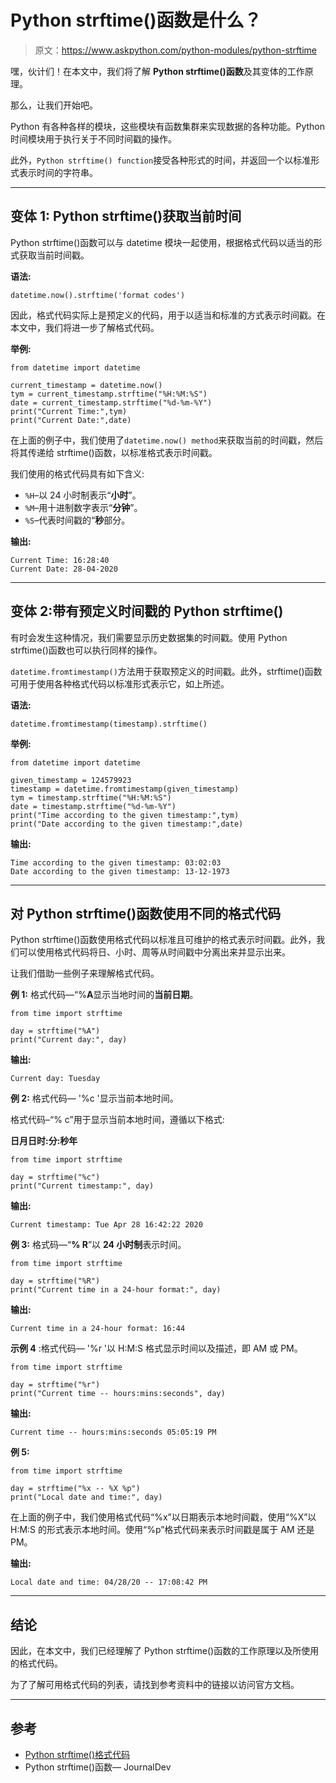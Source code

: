 # Python strftime()函数是什么？

> 原文：<https://www.askpython.com/python-modules/python-strftime>

嘿，伙计们！在本文中，我们将了解 **Python strftime()函数**及其变体的工作原理。

那么，让我们开始吧。

Python 有各种各样的模块，这些模块有函数集群来实现数据的各种功能。Python 时间模块用于执行关于不同时间戳的操作。

此外，`Python strftime() function`接受各种形式的时间，并返回一个以标准形式表示时间的字符串。

* * *

## 变体 1: Python strftime()获取当前时间

Python strftime()函数可以与 datetime 模块一起使用，根据格式代码以适当的形式获取当前时间戳。

**语法:**

```
datetime.now().strftime('format codes')

```

因此，格式代码实际上是预定义的代码，用于以适当和标准的方式表示时间戳。在本文中，我们将进一步了解格式代码。

**举例:**

```
from datetime import datetime

current_timestamp = datetime.now() 
tym = current_timestamp.strftime("%H:%M:%S")
date = current_timestamp.strftime("%d-%m-%Y")
print("Current Time:",tym)
print("Current Date:",date)

```

在上面的例子中，我们使用了`datetime.now() method`来获取当前的时间戳，然后将其传递给 strftime()函数，以标准格式表示时间戳。

我们使用的格式代码具有如下含义:

*   `%H`–以 24 小时制表示“**小时**”。
*   `%M`–用十进制数字表示“**分钟**”。
*   `%S`–代表时间戳的“**秒**部分。

**输出:**

```
Current Time: 16:28:40
Current Date: 28-04-2020

```

* * *

## 变体 2:带有预定义时间戳的 Python strftime()

有时会发生这种情况，我们需要显示历史数据集的时间戳。使用 Python strftime()函数也可以执行同样的操作。

`datetime.fromtimestamp()`方法用于获取预定义的时间戳。此外，strftime()函数可用于使用各种格式代码以标准形式表示它，如上所述。

**语法:**

```
datetime.fromtimestamp(timestamp).strftime()

```

**举例:**

```
from datetime import datetime

given_timestamp = 124579923 
timestamp = datetime.fromtimestamp(given_timestamp)
tym = timestamp.strftime("%H:%M:%S")
date = timestamp.strftime("%d-%m-%Y")
print("Time according to the given timestamp:",tym)
print("Date according to the given timestamp:",date)

```

**输出:**

```
Time according to the given timestamp: 03:02:03
Date according to the given timestamp: 13-12-1973

```

* * *

## 对 Python strftime()函数使用不同的格式代码

Python strftime()函数使用格式代码以标准且可维护的格式表示时间戳。此外，我们可以使用格式代码将日、小时、周等从时间戳中分离出来并显示出来。

让我们借助一些例子来理解格式代码。

**例 1:** 格式代码—“%**A**显示当地时间的**当前日期**。

```
from time import strftime

day = strftime("%A") 
print("Current day:", day) 

```

**输出:**

```
Current day: Tuesday

```

**例 2:** 格式代码— '%c '显示当前本地时间。

格式代码–“% c”用于显示当前本地时间，遵循以下格式:

**日月日时:分:秒年**

```
from time import strftime

day = strftime("%c") 
print("Current timestamp:", day) 

```

**输出:**

```
Current timestamp: Tue Apr 28 16:42:22 2020

```

**例 3:** 格式码—“**% R**”以 **24 小时制**表示时间。

```
from time import strftime

day = strftime("%R") 
print("Current time in a 24-hour format:", day) 

```

**输出:**

```
Current time in a 24-hour format: 16:44

```

**示例 4** :格式代码— '%r '以 H:M:S 格式显示时间以及描述，即 AM 或 PM。

```
from time import strftime

day = strftime("%r") 
print("Current time -- hours:mins:seconds", day) 

```

**输出:**

```
Current time -- hours:mins:seconds 05:05:19 PM

```

**例 5:**

```
from time import strftime

day = strftime("%x -- %X %p") 
print("Local date and time:", day) 

```

在上面的例子中，我们使用格式代码“%x”以日期表示本地时间戳，使用“%X”以 H:M:S 的形式表示本地时间。使用“%p”格式代码来表示时间戳是属于 AM 还是 PM。

**输出:**

```
Local date and time: 04/28/20 -- 17:08:42 PM

```

* * *

## 结论

因此，在本文中，我们已经理解了 Python strftime()函数的工作原理以及所使用的格式代码。

为了了解可用格式代码的列表，请找到参考资料中的链接以访问官方文档。

* * *

## 参考

*   [Python strftime()格式代码](https://strftime.org/)
*   Python strftime()函数— JournalDev